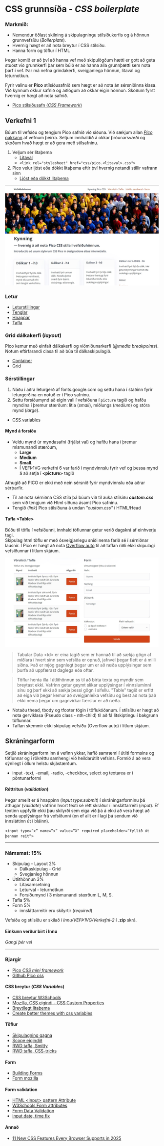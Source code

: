 # CSS grunnsíða - _CSS boilerplate_
 
### Markmið:
- Nemendur öðlast skilning á skipulagningu stílsíðukerfis og á hönnun grunnvefsíðu (_Boilerplate_). 
- Hvernig hægt er að nota breytur í CSS stílsíðu.
- Hanna form og töflur í HTML

Þegar komið er að því að hanna vef með skipulögðum hætti er gott að geta stuðst við grunnkerfi þar sem búið er að hanna alla grunnþætti sem nota þarf í vef. Þar má nefna grindakerfi, sveigjanlega hönnun, litaval og leturnotkun.

Fyrir valinu er **Pico** stílsíðusafnið sem hægt er að nota án sérsniðinna klasa. Við kynnum okkur safnið og aðlögum að okkar eigin hönnun. Skoðum fyrst hvernig er hægt að nota safnið.

- [Pico stílsíðusafn (_CSS Framework_)](https://picocss.com/docs)

## Verkefni 1

Búum til vefsíðu og tengjum Pico safnið við síðuna. Við sækjum allan [_Pico_ pakkann](https://github.com/picocss/pico/archive/refs/heads/main.zip) af vefnum þeirra. Setjum innihaldið á okkar þróunarsvæði  og skoðum hvað hægt er að gera með stílsafninu. 

1. Veljum sér litaþema  
   - [Litaval](https://picocss.com/docs/colors)
   - ` <link rel="stylesheet" href="css/pico.<litaval>.css"> `
1. Pico velur ljóst eða dökkt litaþema eftir því hvernig notandi stillir vafrann sinn
   - [Ljóst eða dökkt litaþema](https://picocss.com/docs/color-schemes)

![dæmi](myndir/laptops.jpg)

### Letur

- [Leturstillingar](https://picocss.com/docs/typography)
- [Tenglar](https://picocss.com/docs/link)
- [Hnappar](https://picocss.com/docs/button)
- [Tafla](https://picocss.com/docs/table)

### Grid dálkakerfi (_layout_)

Pico kemur með einfalt dálkakerfi og viðmiðunarkerfi (_@media breakpoints_). Notum eftirfarandi clasa til að búa til dálkaskipulagið.

- [Container](https://picocss.com/docs/container)
- [Grid](https://picocss.com/docs/grid)

### Sérstillingar

1. Náðu í aðra leturgerð af fonts.google.com og settu hana í staðinn fyrir leturgerðina en notuð er í Pico safninu. 
2. Settu forsíðumynd að eigin vali í vefsíðuna í ` picture ` tagið og hafðu myndina í þremur stærðum: litla (_small_), miðlungs (_medium_) og stóra mynd (_large_).

- [CSS variables](https://picocss.com/docs/css-variables)

#### Mynd á forsíðu

- Veldu mynd úr myndasafni (frjálst val) og hafðu hana í þremur mismunandi stærðum,
  - **Large**
  - **Medium**
  - **Small**. 
  - Í VEFÞ1VG verkefni 6 var farið í myndvinnslu fyrir vef og þessa mynd á að setja í **&lt;picture>** tagið

Athugið að PICO er ekki með nein sérsnið fyrir myndvinnslu eða aðrar sérþarfir. 

- Til að nota sérniðna CSS stíla þá búum við til auka stílsíðu **_custom.css_** sem við tengjum við Html síðuna ásamt Pico safninu. 
- Tengið (_link_) Pico stílsíðuna á undan _"custom.css"_ í HTML/Head

#### Tafla  &lt;Table> 

Búðu til töflu í vefsíðunni, innhald töflunnar getur verið dagskrá af einhverju tagi.  
Skipulag html  töflu er með ósveigjanlegu sniði nema farið sé í sérniðnar lausnir. Í Pico er hægt að nota [Overflow auto](https://picocss.com/docs/overflow-auto) til að taflan riðli ekki skipulagi vefsíðunnar í litlum skjáum.

![töflumynd](myndir/laptops2.jpg)

> Tabular Data &lt;td> er eina tagið sem er hannað til að sækja gögn af miðlara í hvert sinn sem vefsíða er opnuð, jafnvel þegar flett er á milli síðna. Það er mjög gagnlegt þegar um er að ræða upplýsingar sem þurfa að uppfærast daglega eða oftar.

> Töflur henta illa í útlithönnun ss til að birta texta og myndir sem breytast ekki. Vafrinn getur geymt slíkar upplýsingar í vinnsluminni sínu og þarf ekki að sækja þessi gögn í sífellu. "Table" tagið er erfitt að eiga við þegar kemur að sveigjanleika vefsíðu og best að nota það ekki nema þegar um gagnvirkar færslur er að ræða.  

* Notaðu thead, tbody og tfooter tögin í töflukóðanum. Í stílsíðu er hægt að nota gerviklasa (Pseudo class - nth-child) til að fá litskiptingu í bakgrunn töflunnar. 
* Taflan skemmir ekki skipulag vefsíðu (Overflow auto) í litlum skjáum. 

## Skráningarform 

Setjið skráningarform inn á vefinn ykkar, hafið samræmi í útliti formsins og töflunnar og í rökréttu samhengi við heildarútlit vefsins.  Formið á að vera sýnilegt í öllum helstu skjástærðum. 

* input -text, -email, -radio, -checkbox, select og textarea er í pöntunarformi 

#### Réttritun (_validation_)
Þegar smellt er á hnappinn (_input type:submit_) í skráningarforminu þá athugar (_validate_) vafrinn hvort texti sé rétt skráður í innsláttarreiti (_input_). Ef textinn uppfyllir ekki þau skilyrði sem eiga við þá á ekki að vera hægt að senda upplýsingar frá vefsíðunni (en ef allt er í lagi þá sendum við innsláttinn út í bláinn). 

` <input type=“x“ name=“x“ value=“X“ required placeholder=“fyllið út þennan reit“> `

---

### Námsmat: 15%

* Skipulag – Layout	2%			
  * Dálkaskipulag - Grid 
  *	Svegjanleg hönnun
* Útlithönnun 3%
    - Litasamsetning
    - Leturval - leturnotkun
    - Forsíðumynd í 3 mismunandi stærðum L, M, S.
* Tafla	5%
* Form	5%				
  * innsláttarreitir eru skilyrtir (_required_)	

Vefsíðu og stílsíðu er skilað í _Innu/VEFÞ1VG/Verkefni-2_ í **.zip** skrá. 

#### Einkunn verður birt í Innu

_Gangi þér vel_

---

### Bjargir

* [Pico _CSS mini framework_](https://picocss.com/docs)
* [Github Pico css](https://github.com/picocss/pico)

#### CSS breytur (_CSS Variables_)

* [CSS breytur W3Schools](https://www.w3schools.com/css/css3_variables.asp)
* [Moz:lla, CSS eigindi - CSS Custom Properties](https://developer.mozilla.org/en-US/docs/Web/CSS/Using_CSS_custom_properties)
* [Breytilegt litaþema](https://dev.to/fabiogiolito/create-a-color-theme-with-these-upcoming-css-features-4o83)
* [Create better themes with css variables](https://blog.logrocket.com/create-better-themes-with-css-variables/)

#### Töflur 	

* [Skipulagning gagna](http://learn.shayhowe.com/html-css/organizing-data-with-tables/)
* [Scope eigindið](https://www.w3schools.com/tags/att_scope.asp)
* [RWD tafla, Smitty](http://allthingssmitty.com/2016/10/03/responsive-table-layout/)
* [RWD tafla, CSS-tricks](https://css-tricks.com/responsive-data-tables/)

#### Form

*   [Building Forms](http://learn.shayhowe.com/html-css/building-forms/)
*   [Form moz:lla](https://developer.mozilla.org/en-US/docs/Web/HTML/Element/form)

#### Form validation

* [HTML &lt;input> pattern Attribute](https://www.w3schools.com/tags/att_input_pattern.asp)
* [W3Schools Form attributes](http://www.w3schools.com/html/html_form_attributes.asp)
* [Form Data Validation](https://developer.mozilla.org/en-US/docs/Web/Guide/HTML/Forms/Data_form_validation)
* [input date, time fix](https://stackoverflow.com/questions/14946091/are-there-any-style-options-for-the-html5-date-picker?newreg=23b233a466f14c6e851d6e948e96d7ee)

#### Annað
* [11 New CSS Features Every Browser Supports in 2025](https://www.youtube.com/watch?v=55uUK-iJeNM)


